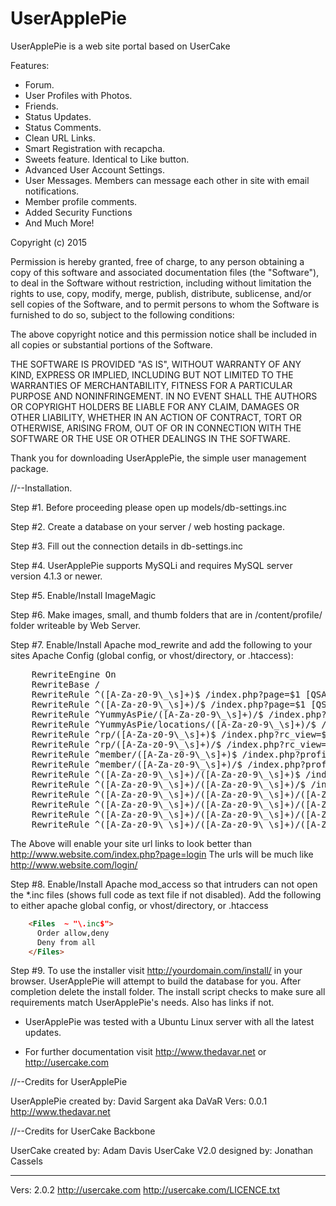 # UserApplePie
UserApplePie is a web site portal based on UserCake

Features:
- Forum.
- User Profiles with Photos.
- Friends.
- Status Updates.
- Status Comments.
- Clean URL Links.
- Smart Registration with recapcha.
- Sweets feature.  Identical to Like button.
- Advanced User Account Settings.
- User Messages. Members can message each other in site with email notifications.
- Member profile comments.
- Added Security Functions
- And Much More!

Copyright (c) 2015

Permission is hereby granted, free of charge, to any person obtaining a copy
of this software and associated documentation files (the "Software"), to deal
in the Software without restriction, including without limitation the rights
to use, copy, modify, merge, publish, distribute, sublicense, and/or sell
copies of the Software, and to permit persons to whom the Software is
furnished to do so, subject to the following conditions:

The above copyright notice and this permission notice shall be included in
all copies or substantial portions of the Software.

THE SOFTWARE IS PROVIDED "AS IS", WITHOUT WARRANTY OF ANY KIND, EXPRESS OR
IMPLIED, INCLUDING BUT NOT LIMITED TO THE WARRANTIES OF MERCHANTABILITY,
FITNESS FOR A PARTICULAR PURPOSE AND NONINFRINGEMENT. IN NO EVENT SHALL THE
AUTHORS OR COPYRIGHT HOLDERS BE LIABLE FOR ANY CLAIM, DAMAGES OR OTHER
LIABILITY, WHETHER IN AN ACTION OF CONTRACT, TORT OR OTHERWISE, ARISING FROM,
OUT OF OR IN CONNECTION WITH THE SOFTWARE OR THE USE OR OTHER DEALINGS IN
THE SOFTWARE.


Thank you for downloading UserApplePie, the simple user management package.

//--Installation.

Step #1. Before proceeding please open up models/db-settings.inc

Step #2. Create a database on your server / web hosting package.

Step #3. Fill out the connection details in db-settings.inc

Step #4. UserApplePie supports MySQLi and requires MySQL server version 4.1.3 or newer.

Step #5. Enable/Install ImageMagic

Step #6. Make images, small, and thumb folders that are in /content/profile/ folder writeable by Web Server.

Step #7. Enable/Install Apache mod_rewrite and add the following to your sites Apache Config (global config, or vhost/directory, or .htaccess):
<pre>
	RewriteEngine On
	RewriteBase /
	RewriteRule ^([A-Za-z0-9\_\s]+)$ /index.php?page=$1 [QSA,L,NC]
	RewriteRule ^([A-Za-z0-9\_\s]+)/$ /index.php?page=$1 [QSA,L,NC]
	RewriteRule ^YummyAsPie/([A-Za-z0-9\_\s]+)/$ /index.php?page=admin/admin&adp=$1 [QSA,L,NC]
	RewriteRule ^YummyAsPie/locations/([A-Za-z0-9\_\s]+)/$ /index.php?page=admin/admin&adp2=$1 [QSA,L,NC]
	RewriteRule ^rp/([A-Za-z0-9\_\s]+)$ /index.php?rc_view=$1 [QSA,L,NC]
	RewriteRule ^rp/([A-Za-z0-9\_\s]+)/$ /index.php?rc_view=$1 [QSA,L,NC]
	RewriteRule ^member/([A-Za-z0-9\_\s]+)$ /index.php?profile=$1 [QSA,L,NC]
	RewriteRule ^member/([A-Za-z0-9\_\s]+)/$ /index.php?profile=$1 [QSA,L,NC]
	RewriteRule ^([A-Za-z0-9\_\s]+)/([A-Za-z0-9\_\s]+)$ /index.php?page=$1&pee=$2&fsp=$2 [QSA,L,NC]
	RewriteRule ^([A-Za-z0-9\_\s]+)/([A-Za-z0-9\_\s]+)/$ /index.php?page=$1&pee=$2&fsp=$2 [QSA,L,NC]
	RewriteRule ^([A-Za-z0-9\_\s]+)/([A-Za-z0-9\_\s]+)/([A-Za-z0-9\_\s]+)$ /index.php?page=$1&pee=$2&fsp=$2&fsid=$3 [QSA,L,NC]
	RewriteRule ^([A-Za-z0-9\_\s]+)/([A-Za-z0-9\_\s]+)/([A-Za-z0-9\_\s]+)/$ /index.php?page=$1&pee=$2&fsp=$2&fsid=$3 [QSA,L,NC]
	RewriteRule ^([A-Za-z0-9\_\s]+)/([A-Za-z0-9\_\s]+)/([A-Za-z0-9\_\s]+)/([A-Za-z0-9\_\s]+)$ /index.php?page=$1&pee=$2&fsp=$2&fsid=$3&fsid2=$4 [QSA,L,NC]
	RewriteRule ^([A-Za-z0-9\_\s]+)/([A-Za-z0-9\_\s]+)/([A-Za-z0-9\_\s]+)/([A-Za-z0-9\_\s]+)/$ /index.php?page=$1&pee=$2&fsp=$2&fsid=$3&fsid2=$4 [QSA,L,NC]
</pre>
The Above will enable your site url links to look better than http://www.website.com/index.php?page=login
The urls will be much like http://www.website.com/login/

Step #8. Enable/Install Apache mod_access so that intruders can not open the *.inc files (shows full code as text file if not disabled). 
Add the following to either apache global config, or vhost/directory, or .htaccess
```html
	<Files  ~ "\.inc$">
	  Order allow,deny
	  Deny from all
	</Files> 
```

Step #9. To use the installer visit http://yourdomain.com/install/ in your browser. UserApplePie will attempt to build the database for you. After completion
   delete the install folder.  The install script checks to make sure all requirements match UserApplePie's needs.  Also has links if not.

- UserApplePie was tested with a Ubuntu Linux server with all the latest updates.  

-  For further documentation visit http://www.thedavar.net or http://usercake.com

//--Credits for UserApplePie

UserApplePie created by: David Sargent aka DaVaR
Vers: 0.0.1
http://www.thedavar.net
   
//--Credits for UserCake Backbone

UserCake created by: Adam Davis
UserCake V2.0 designed by: Jonathan Cassels

---------------------------------------------------------------

Vers: 2.0.2
http://usercake.com
http://usercake.com/LICENCE.txt

